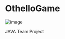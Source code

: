 # OthelloGame
![image](https://user-images.githubusercontent.com/62204810/109644240-916cbc80-7b98-11eb-90dd-983c514fbb4b.png)

JAVA Team Project

